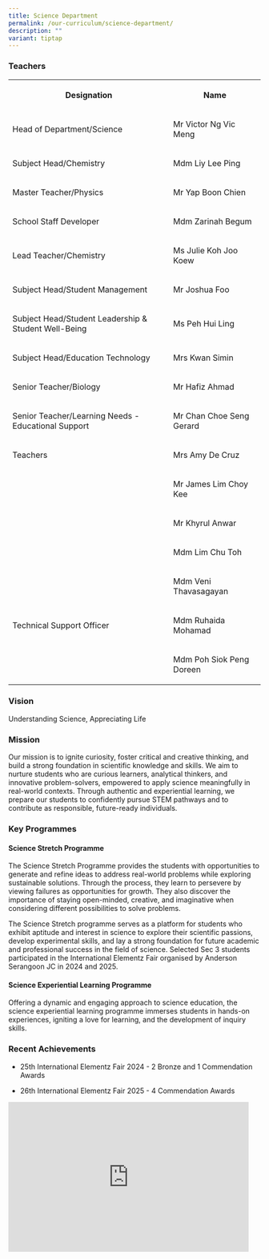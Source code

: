 ```yaml
---
title: Science Department
permalink: /our-curriculum/science-department/
description: ""
variant: tiptap
---
```

<h3>Teachers</h3>
<table style="minWidth: 50px">
<colgroup>
<col>
<col>
</colgroup>
<tbody>
<tr>
<th rowspan="1" colspan="1">
<p>Designation</p>
</th>
<th rowspan="1" colspan="1">
<p>Name</p>
</th>
</tr>
<tr>
<td rowspan="1" colspan="1">
<p>Head of Department/Science</p>
</td>
<td rowspan="1" colspan="1">
<p>Mr Victor Ng Vic Meng</p>
</td>
</tr>
<tr>
<td rowspan="1" colspan="1">
<p>Subject Head/Chemistry</p>
</td>
<td rowspan="1" colspan="1">
<p>Mdm Liy Lee Ping</p>
</td>
</tr>
<tr>
<td rowspan="1" colspan="1">
<p>Master Teacher/Physics</p>
</td>
<td rowspan="1" colspan="1">
<p>Mr Yap Boon Chien</p>
</td>
</tr>
<tr>
<td rowspan="1" colspan="1">
<p>School Staff Developer</p>
</td>
<td rowspan="1" colspan="1">
<p>Mdm Zarinah Begum</p>
</td>
</tr>
<tr>
<td rowspan="1" colspan="1">
<p>Lead Teacher/Chemistry</p>
</td>
<td rowspan="1" colspan="1">
<p>Ms Julie Koh Joo Koew</p>
</td>
</tr>
<tr>
<td rowspan="1" colspan="1">
<p>Subject Head/Student Management</p>
</td>
<td rowspan="1" colspan="1">
<p>Mr Joshua Foo</p>
</td>
</tr>
<tr>
<td rowspan="1" colspan="1">
<p>Subject Head/Student Leadership &amp; Student Well-Being</p>
</td>
<td rowspan="1" colspan="1">
<p>Ms Peh Hui Ling</p>
</td>
</tr>
<tr>
<td rowspan="1" colspan="1">
<p>Subject Head/Education Technology</p>
</td>
<td rowspan="1" colspan="1">
<p>Mrs Kwan Simin</p>
</td>
</tr>
<tr>
<td rowspan="1" colspan="1">
<p>Senior Teacher/Biology</p>
</td>
<td rowspan="1" colspan="1">
<p>Mr Hafiz Ahmad</p>
</td>
</tr>
<tr>
<td rowspan="1" colspan="1">
<p>Senior Teacher/Learning Needs - Educational Support</p>
</td>
<td rowspan="1" colspan="1">
<p>Mr Chan Choe Seng Gerard</p>
</td>
</tr>
<tr>
<td rowspan="1" colspan="1">
<p>Teachers</p>
</td>
<td rowspan="1" colspan="1">
<p>Mrs Amy De Cruz</p>
</td>
</tr>
<tr>
<td rowspan="1" colspan="1">
<p></p>
</td>
<td rowspan="1" colspan="1">
<p>Mr James Lim Choy Kee</p>
</td>
</tr>
<tr>
<td rowspan="1" colspan="1">
<p></p>
</td>
<td rowspan="1" colspan="1">
<p>Mr Khyrul Anwar</p>
</td>
</tr>
<tr>
<td rowspan="1" colspan="1">
<p></p>
</td>
<td rowspan="1" colspan="1">
<p>Mdm Lim Chu Toh</p>
</td>
</tr>
<tr>
<td rowspan="1" colspan="1">
<p></p>
</td>
<td rowspan="1" colspan="1">
<p>Mdm Veni Thavasagayan</p>
</td>
</tr>
<tr>
<td rowspan="1" colspan="1">
<p>Technical Support Officer</p>
</td>
<td rowspan="1" colspan="1">
<p>Mdm Ruhaida Mohamad</p>
</td>
</tr>
<tr>
<td rowspan="1" colspan="1">
<p></p>
</td>
<td rowspan="1" colspan="1">
<p>Mdm Poh Siok Peng Doreen</p>
</td>
</tr>
</tbody>
</table>
<h3>Vision</h3>
<p>Understanding Science, Appreciating Life</p>
<h3>Mission</h3>
<p>Our mission is to ignite curiosity, foster critical and creative thinking,
and build a strong foundation in scientific knowledge and skills. We aim
to nurture students who are curious learners, analytical thinkers, and
innovative problem-solvers, empowered to apply science meaningfully in
real-world contexts. Through authentic and experiential learning, we prepare
our students to confidently pursue STEM pathways and to contribute as responsible,
future-ready individuals.</p>
<h3>Key Programmes</h3>
<h4>Science Stretch Programme</h4>
<p>The Science Stretch Programme provides the students with opportunities
to generate and refine ideas to address real-world problems while exploring
sustainable solutions. Through the process, they learn to persevere by
viewing failures as opportunities for growth. They also discover the importance
of staying open-minded, creative, and imaginative when considering different
possibilities to solve problems.</p>
<p>The Science Stretch programme serves as a platform for students who exhibit
aptitude and interest in science to explore their scientific passions,
develop experimental skills, and lay a strong foundation for future academic
and professional success in the field of science. Selected Sec 3 students
participated in the International Elementz Fair organised by Anderson Serangoon
JC in 2024 and 2025.</p>
<p></p>
<h4>Science Experiential Learning Programme</h4>
<p>Offering a dynamic and engaging approach to science education, the science
experiential learning programme immerses students in hands-on experiences,
igniting a love for learning, and the development of inquiry skills.</p>
<h3>Recent Achievements</h3>
<ul>
<li>
<p>25th International Elementz Fair 2024 - 2 Bronze and 1 Commendation Awards</p>
</li>
<li>
<p>26th International Elementz Fair 2025 - 4 Commendation Awards</p>
</li>
</ul>
<div class="iframe-wrapper">
<iframe height="299" width="480" allowfullscreen="true" frameborder="0" src="https://docs.google.com/presentation/d/e/2PACX-1vR6KG0wv1Wf25QMxiNzqWlLKCT1QE2lplxn9_65WKSGgDnZO7ipyDpeCtv9Ywx7EqCuJfIVmp4_U3YS/pubembed?start=true&amp;loop=true&amp;delayms=3000"></iframe>
</div>
<p></p>
<p></p>
